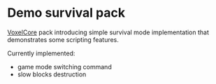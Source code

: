 # Demo survival pack

[VoxelCore](https://github.com/MihailRis/VoxelEngine-Cpp) pack introducing simple survival mode implementation that demonstrates some scripting features.

Currently implemented:
- game mode switching command
- slow blocks destruction

